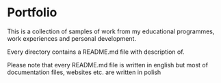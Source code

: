 # Portfolio

This is a collection of samples of work from my educational programmes, work experiences and personal development.

Every directory contains a README.md file with description of.

Please note that every README.md file is written in english but most of documentation files, websites etc. are written in polish
